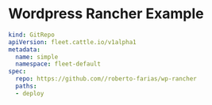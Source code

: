 # Wordpress Rancher Example

```yaml
kind: GitRepo
apiVersion: fleet.cattle.io/v1alpha1
metadata:
  name: simple
  namespace: fleet-default
spec:
  repo: https://github.com//roberto-farias/wp-rancher
  paths:
  - deploy
```
